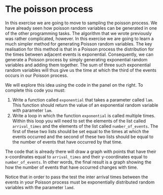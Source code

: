 # The poisson process

In this exercise we are going to move to sampling the poisson process.  We have already seen how poisson random variables can be generated in one of the other programming tasks.  The algorithm that we wrote previously was rather complicated, however.  In this exercise we are going to learn a much simpler method for generating Poisson random variables.  The key realisation for this method is that in a Poisson process the distribution for the times between adjacent events is exponential.  Consequently, we can generate a Poisson process by simply generating exponential random variables and adding them together.  The sum of three such exponential random variables will thus give us the time at which the third of the events occurs in our Poisson process.

We will explore this idea using the code in the panel on the right.  To complete this code you must:

1. Write a function called `exponential` that takes a parameter called `lam`.  This function should return the value of an exponential random variable with parameter `lam`.
2. Write a loop in which the function `exponential` is called multiple times.  Within this loop you will need to set the elements of the list called `arrival_times` and the elements of the list called `number_of_events`.  The first of these two lists should be set equal to the times at which the events occurred and the second of these two lists should be equal to the number of events that have occurred by that time. 

The code that is already there will draw a graph with points that have their x-coordinates equal to `arrival_times` and their y-coordinates equal to `number_of_events`.  In other words, the final result is a graph showing the how the number of events that have occurred changes with time.

Notice that in order to pass the test the inter arrival times between the events in your Poisson process must be exponentially distributed random variables with the parameter `lamd`.

  
